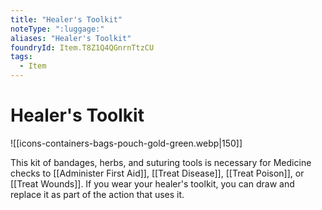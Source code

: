 ```yaml
---
title: "Healer's Toolkit"
noteType: ":luggage:"
aliases: "Healer's Toolkit"
foundryId: Item.T8Z1Q4QGnrnTtzCU
tags:
  - Item
---
```


# Healer's Toolkit
![[icons-containers-bags-pouch-gold-green.webp|150]]

This kit of bandages, herbs, and suturing tools is necessary for Medicine checks to [[Administer First Aid]], [[Treat Disease]], [[Treat Poison]], or [[Treat Wounds]]. If you wear your healer's toolkit, you can draw and replace it as part of the action that uses it.
